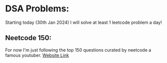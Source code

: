 # DSA Problems:

Starting today (30th Jan 2024) I will solve at least 1 leetcode problem a day!

## Neetcode 150:

For now I'm just following the top 150 questions curated by neetcode a famous youtuber. [Website Link](https://neetcode.io/)
